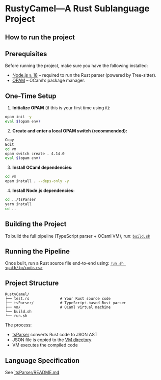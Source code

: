 # RustyCamel—A Rust Sublanguage Project

## How to run the project
## Prerequisites

Before running the project, make sure you have the following installed:

- [Node.js ≥ 18](https://nodejs.org/en/download) – required to run the Rust parser (powered by Tree-sitter).
- [OPAM](https://opam.ocaml.org/doc/Install.html) – OCaml’s package manager.

## One-Time Setup

1. **Initialize OPAM** (if this is your first time using it):

```bash
opam init -y
eval $(opam env)
```
2. **Create and enter a local OPAM switch (recommended):**
```bash
Copy
Edit
cd vm
opam switch create . 4.14.0  
eval $(opam env)
```

3. **Install OCaml dependencies:**
```bash
cd vm
opam install . --deps-only -y
```

4. **Install Node.js dependencies:**
```bash
cd ../tsParser
yarn install
cd ..
```

## Building the Project
To build the full pipeline (TypeScript parser + OCaml VM), run: 
[`build.sh`](/build.sh)


## Running the Pipeline
Once built, run a Rust source file end-to-end using:
[`run.sh <path/to/code.rs>`](/run.sh)


## Project Structure
```
RustyCamel/
├── test.rs              # Your Rust source code
├── tsParser/            # TypeScript-based Rust parser
├── vm/                  # OCaml virtual machine
└── build.sh 
└── run.sh 
```

The process:
- [tsParser](./tsParser/) converts Rust code to JSON AST
- JSON file is copied to the [VM directory](./vm/)
- VM executes the compiled code


## Language Specification
See [`tsParser/README.md](/tsParser/README.md)